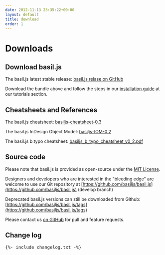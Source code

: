 ```yaml
---
date: 2012-11-13 23:35:22+00:00
layout: default
title: download
order: 1
---
```



# Downloads

## Download basil.js

The basil.js latest stable release:
[basil.js relase on GitHub](https://github.com/basiljs/basil.js/releases/latest)

Download the bundle above and follow
the steps in our [installation guide](/tutorials/01-getting-started) at our tutorials section.

## Cheatsheets and References

The basil.js cheatsheet:
[basiljs-cheatsheet-0.3](/assets/files/basiljs-cheatsheet.pdf)

The basil.js InDesign Object Model:
[basiljs-IOM-0.2](/assets/files/basiljs-IOM-0.2.pdf)

The basil.js b.typo cheatsheet:
[basiljs_b_typo_cheatsheet_v0_2.pdf](/assets/files/basiljs_b_typo_cheatsheet_v0_2.pdf)

## Source code

Please note that basil.js is provided as open-source under the [MIT License](http://opensource.org/licenses/MIT).

Designers and developers who are interested in the "bleeding edge"
are welcome to use our Git repository at [https://github.com/basiljs/basil.js](https://github.com/basiljs/basil.js) (develop branch)

Deprecated basil.js versions can still be downloaded from Github:
[https://github.com/basiljs/basil.js/tags](https://github.com/basiljs/basil.js/tags)

Please contact us [on GitHub](https://github.com/basiljs/basil.js/issues?q=is%3Aissue+is%3Aopen+sort%3Aupdated-desc) for pull and feature requests.

## Change log

<pre class="changelog">
{%- include changelog.txt -%}
</pre>